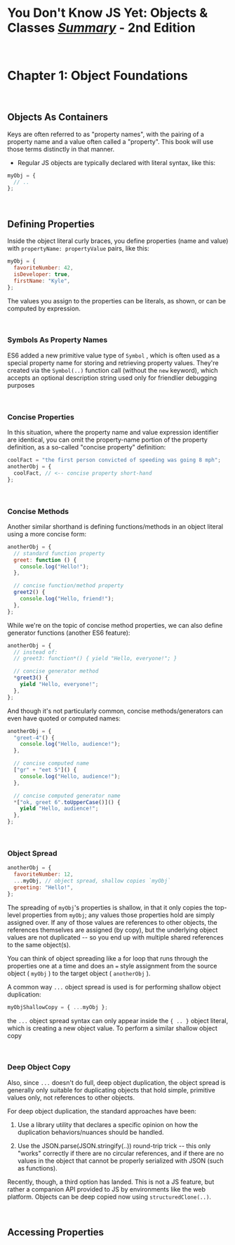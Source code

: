 # You Don't Know JS Yet: Objects & Classes <ins>**_Summary_**</ins> - 2nd Edition

<br>

# Chapter 1: Object Foundations

<br>

## Objects As Containers

Keys are often referred to as "property names", with the pairing of a property name and a value often called a "property". This book will use those terms distinctly in that manner.

- Regular JS objects are typically declared with literal syntax, like this:

```js
myObj = {
  // ..
};
```

<br>

## Defining Properties

Inside the object literal curly braces, you define properties (name and value) with
`propertyName: propertyValue` pairs, like this:

```js
myObj = {
  favoriteNumber: 42,
  isDeveloper: true,
  firstName: "Kyle",
};
```

The values you assign to the properties can be literals, as shown, or can be computed by expression.

<br>

### Symbols As Property Names

ES6 added a new primitive value type of `Symbol` , which is often used as a special property name for storing and retrieving property values. They're created via the `Symbol(..)` function call (without the `new` keyword), which accepts an optional description string used only for friendlier debugging purposes

<br>

### Concise Properties

In this situation, where the property name and value expression identifier are identical, you can omit the property-name portion of the property definition, as a so-called "concise property" definition:

```js
coolFact = "the first person convicted of speeding was going 8 mph";
anotherObj = {
  coolFact, // <-- concise property short-hand
};
```

<br>

### Concise Methods

Another similar shorthand is defining functions/methods in an object literal using a more concise form:

```js
anotherObj = {
  // standard function property
  greet: function () {
    console.log("Hello!");
  },

  // concise function/method property
  greet2() {
    console.log("Hello, friend!");
  },
};
```

While we're on the topic of concise method properties, we can also define generator functions (another ES6 feature):

```js
anotherObj = {
  // instead of:
  // greet3: function*() { yield "Hello, everyone!"; }

  // concise generator method
  *greet3() {
    yield "Hello, everyone!";
  },
};
```

And though it's not particularly common, concise methods/generators can even have quoted or computed names:

```js
anotherObj = {
  "greet-4"() {
    console.log("Hello, audience!");
  },

  // concise computed name
  ["gr" + "eet 5"]() {
    console.log("Hello, audience!");
  },

  // concise computed generator name
  *["ok, greet 6".toUpperCase()]() {
    yield "Hello, audience!";
  },
};
```

<br>

### Object Spread

```js
anotherObj = {
  favoriteNumber: 12,
  ...myObj, // object spread, shallow copies `myObj`
  greeting: "Hello!",
};
```

The spreading of `myObj`'s properties is shallow, in that it only copies the top-level properties from `myObj`; any values those properties hold are simply assigned over. If any of those values are references to other objects, the references themselves are assigned (by copy), but the underlying object values are not duplicated -- so you end up with multiple shared references to the same object(s).

You can think of object spreading like a for loop that runs through the properties one at a time and does an `=` style assignment from the source object ( `myObj` ) to the target object ( `anotherObj` ).

A common way `...` object spread is used is for performing shallow object duplication:

```js
myObjShallowCopy = { ...myObj };
```

the `...` object spread syntax can only appear inside the `{ .. }` object literal, which is creating a new object value. To perform a similar shallow object copy

<br>

### Deep Object Copy

Also, since `...` doesn't do full, deep object duplication, the object spread is generally only suitable for duplicating objects that hold simple, primitive values only, not references to other objects.

For deep object duplication, the standard approaches have been:

1. Use a library utility that declares a specific opinion on how the duplication behaviors/nuances should be handled.

2. Use the JSON.parse(JSON.stringify(..)) round-trip trick -- this only "works" correctly if there are no circular references, and if there are no values in the object that cannot be properly serialized with JSON (such as functions).

Recently, though, a third option has landed. This is not a JS feature, but rather a companion API provided to JS by environments like the web platform. Objects can be deep copied now using `structuredClone(..)`.

<br>

## Accessing Properties
